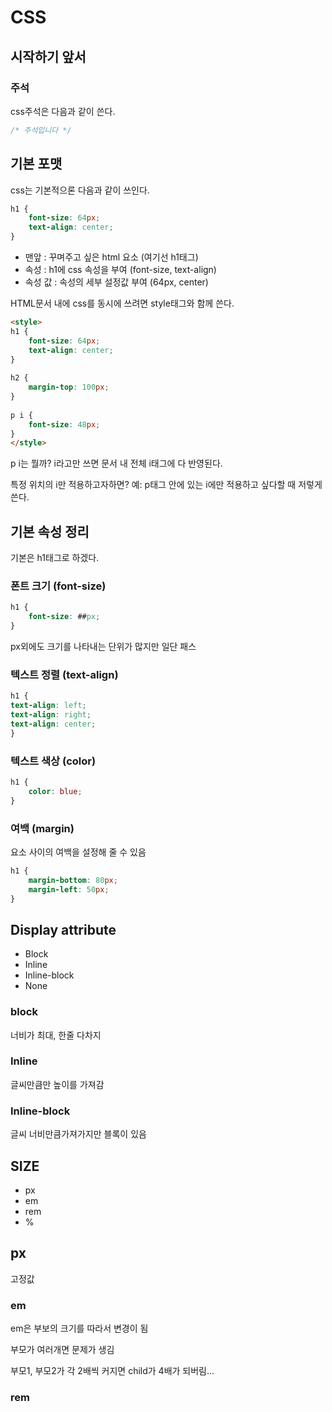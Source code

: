 # CSS

## 시작하기 앞서

### 주석

css주석은 다음과 같이 쓴다.

```css
/* 주석입니다 */
```





## 기본 포맷

css는 기본적으론 다음과 같이 쓰인다.

```css
h1 {
    font-size: 64px;
    text-align: center;
}
```

- 맨앞 : 꾸며주고 싶은 html 요소 (여기선 h1태그)
- 속성 : h1에 css 속성을 부여 (font-size, text-align)
- 속성 값 : 속성의 세부 설정값 부여 (64px, center)



HTML문서 내에 css를 동시에 쓰려면 style태그와 함께 쓴다.

```html
<style>
h1 {
    font-size: 64px;
    text-align: center;
}
    
h2 {
    margin-top: 100px;
}
    
p i {
	font-size: 48px;
}
</style>
```

p i는 뭘까? i라고만 쓰면 문서 내 전체 i태그에 다 반영된다. 

특정 위치의 i만 적용하고자하면?
예: p태그 안에 있는 i에만 적용하고 싶다할 때 저렇게 쓴다.



## 기본 속성 정리

기본은 h1태그로 하겠다.

### 폰트 크기 (font-size)

```css
h1 {
    font-size: ##px;
}
```

px외에도 크기를 나타내는 단위가 많지만 일단 패스



### 텍스트 정렬 (text-align)

```css
h1 {
text-align: left;
text-align: right;
text-align: center;
}
```



### 텍스트 색상 (color)

```css
h1 {
	color: blue;
}
```



### 여백 (margin)

요소 사이의 여백을 설정해 줄 수 있음

```css
h1 {
    margin-bottom: 80px;
    margin-left: 50px;
}
```









## Display attribute

- Block
- Inline
- Inline-block
- None



### block

너비가 최대, 한줄 다차지



### Inline

글씨만큼만 높이를 가져감



### Inline-block

글씨 너비만큼가져가지만 블록이 있음





## SIZE

- px
- em
- rem
- %



## px

고정값

### em

em은 부보의 크기를 따라서 변경이 됨

부모가 여러개면 문제가 생김

부모1, 부모2가 각 2배씩 커지면 child가 4배가 되버림...

### rem

